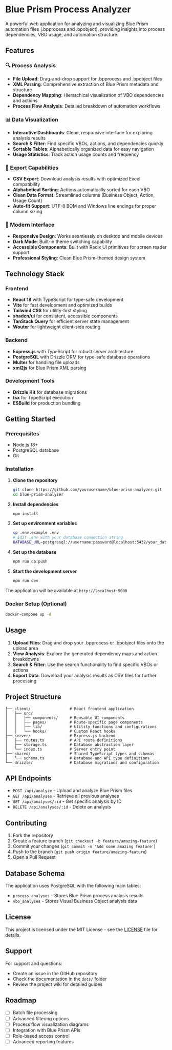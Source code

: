 # Blue Prism Process Analyzer

A powerful web application for analyzing and visualizing Blue Prism automation files (.bpprocess and .bpobject), providing insights into process dependencies, VBO usage, and automation structure.

## Features

### 🔍 Process Analysis
- **File Upload**: Drag-and-drop support for .bpprocess and .bpobject files
- **XML Parsing**: Comprehensive extraction of Blue Prism metadata and structure
- **Dependency Mapping**: Hierarchical visualization of VBO dependencies and actions
- **Process Flow Analysis**: Detailed breakdown of automation workflows

### 📊 Data Visualization
- **Interactive Dashboards**: Clean, responsive interface for exploring analysis results
- **Search & Filter**: Find specific VBOs, actions, and dependencies quickly
- **Sortable Tables**: Alphabetically organized data for easy navigation
- **Usage Statistics**: Track action usage counts and frequency

### 📁 Export Capabilities
- **CSV Export**: Download analysis results with optimized Excel compatibility
- **Alphabetical Sorting**: Actions automatically sorted for each VBO
- **Clean Data Format**: Streamlined columns (Business Object, Action, Usage Count)
- **Auto-fit Support**: UTF-8 BOM and Windows line endings for proper column sizing

### 📱 Modern Interface
- **Responsive Design**: Works seamlessly on desktop and mobile devices
- **Dark Mode**: Built-in theme switching capability
- **Accessible Components**: Built with Radix UI primitives for screen reader support
- **Professional Styling**: Clean Blue Prism-themed design system

## Technology Stack

### Frontend
- **React 18** with TypeScript for type-safe development
- **Vite** for fast development and optimized builds
- **Tailwind CSS** for utility-first styling
- **shadcn/ui** for consistent, accessible components
- **TanStack Query** for efficient server state management
- **Wouter** for lightweight client-side routing

### Backend
- **Express.js** with TypeScript for robust server architecture
- **PostgreSQL** with Drizzle ORM for type-safe database operations
- **Multer** for handling file uploads
- **xml2js** for Blue Prism XML parsing

### Development Tools
- **Drizzle Kit** for database migrations
- **tsx** for TypeScript execution
- **ESBuild** for production bundling

## Getting Started

### Prerequisites
- Node.js 18+ 
- PostgreSQL database
- Git

### Installation

1. **Clone the repository**
   ```bash
   git clone https://github.com/yourusername/blue-prism-analyzer.git
   cd blue-prism-analyzer
   ```

2. **Install dependencies**
   ```bash
   npm install
   ```

3. **Set up environment variables**
   ```bash
   cp .env.example .env
   # Edit .env with your database connection string
   DATABASE_URL=postgresql://username:password@localhost:5432/your_database
   ```

4. **Set up the database**
   ```bash
   npm run db:push
   ```

5. **Start the development server**
   ```bash
   npm run dev
   ```

The application will be available at `http://localhost:5000`

### Docker Setup (Optional)

```bash
docker-compose up -d
```

## Usage

1. **Upload Files**: Drag and drop your .bpprocess or .bpobject files onto the upload area
2. **View Analysis**: Explore the generated dependency maps and action breakdowns
3. **Search & Filter**: Use the search functionality to find specific VBOs or actions
4. **Export Data**: Download your analysis results as CSV files for further processing

## Project Structure

```
├── client/                 # React frontend application
│   ├── src/
│   │   ├── components/     # Reusable UI components
│   │   ├── pages/          # Route-specific page components
│   │   ├── lib/            # Utility functions and configurations
│   │   └── hooks/          # Custom React hooks
├── server/                 # Express.js backend
│   ├── routes.ts           # API route definitions
│   ├── storage.ts          # Database abstraction layer
│   └── index.ts            # Server entry point
├── shared/                 # Shared TypeScript types and schemas
│   └── schema.ts           # Database and API type definitions
└── drizzle/                # Database migrations and configuration
```

## API Endpoints

- `POST /api/analyze` - Upload and analyze Blue Prism files
- `GET /api/analyses` - Retrieve all previous analyses
- `GET /api/analyses/:id` - Get specific analysis by ID
- `DELETE /api/analyses/:id` - Delete an analysis

## Contributing

1. Fork the repository
2. Create a feature branch (`git checkout -b feature/amazing-feature`)
3. Commit your changes (`git commit -m 'Add some amazing feature'`)
4. Push to the branch (`git push origin feature/amazing-feature`)
5. Open a Pull Request

## Database Schema

The application uses PostgreSQL with the following main tables:
- `process_analyses` - Stores Blue Prism process analysis results
- `vbo_analyses` - Stores Visual Business Object analysis data

## License

This project is licensed under the MIT License - see the [LICENSE](LICENSE) file for details.

## Support

For support and questions:
- Create an issue in the GitHub repository
- Check the documentation in the `docs/` folder
- Review the project wiki for detailed guides

## Roadmap

- [ ] Batch file processing
- [ ] Advanced filtering options
- [ ] Process flow visualization diagrams
- [ ] Integration with Blue Prism APIs
- [ ] Role-based access control
- [ ] Advanced reporting features